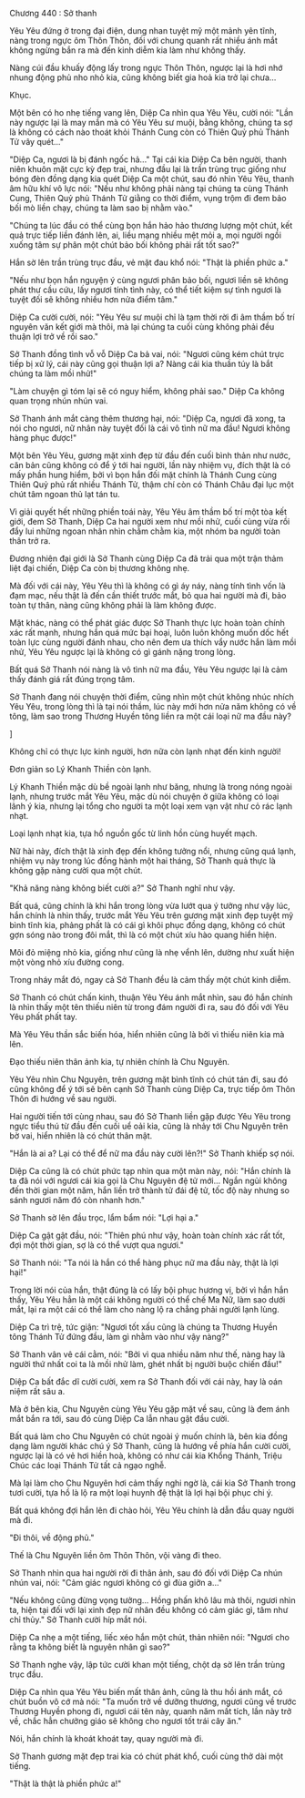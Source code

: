 




Chương 440 : Sở thanh


Yêu Yêu đứng ở trong đại điện, dung nhan tuyệt mỹ một mảnh yên tĩnh, nàng trong ngực ôm Thôn Thôn, đối với chung quanh rất nhiều ánh mắt không ngừng bắn ra mà đến kinh diễm kia làm như không thấy.

Nàng cúi đầu khuấy động lấy trong ngực Thôn Thôn, ngược lại là hơi nhớ nhung động phủ nho nhỏ kia, cũng không biết gia hoả kia trở lại chưa...

Khục.

Một bên có ho nhẹ tiếng vang lên, Diệp Ca nhìn qua Yêu Yêu, cười nói: "Lần này ngược lại là may mắn mà có Yêu Yêu sư muội, bằng không, chúng ta sợ là không có cách nào thoát khỏi Thánh Cung còn có Thiên Quỷ phủ Thánh Tử vây quét..."

"Diệp Ca, ngươi là bị đánh ngốc hả..." Tại cái kia Diệp Ca bên người, thanh niên khuôn mặt cực kỳ đẹp trai, nhưng đầu lại là trần trùng trục giống như bóng đèn đồng dạng kia quét Diệp Ca một chút, sau đó nhìn Yêu Yêu, thanh âm hữu khí vô lực nói: "Nếu như không phải nàng tại chúng ta cùng Thánh Cung, Thiên Quỷ phủ Thánh Tử giằng co thời điểm, vụng trộm đi đem bảo bối mò liền chạy, chúng ta làm sao bị nhằm vào."

"Chúng ta lúc đầu có thể cùng bọn hắn hảo hảo thương lượng một chút, kết quả trực tiếp liền đánh lên, ai, liều mạng nhiều mệt mỏi a, mọi người ngồi xuống tâm sự phân một chút bảo bối không phải rất tốt sao?"

Hắn sờ lên trần trùng trục đầu, vẻ mặt đau khổ nói: "Thật là phiền phức a."

"Nếu như bọn hắn nguyện ý cùng ngươi phân bảo bối, ngươi liền sẽ không phát thư cầu cứu, lấy ngươi tính tình này, có thể tiết kiệm sự tình ngươi là tuyệt đối sẽ không nhiều hơn nửa điểm tâm."

Diệp Ca cười cười, nói: "Yêu Yêu sư muội chỉ là tạm thời rời đi âm thầm bố trí nguyên văn kết giới mà thôi, mà lại chúng ta cuối cùng không phải đều thuận lợi trở về rồi sao."

Sở Thanh đồng tình vỗ vỗ Diệp Ca bả vai, nói: "Ngươi cũng kém chút trực tiếp bị xử lý, cái này cũng gọi thuận lợi a? Nàng cái kia thuần túy là bắt chúng ta làm mồi nhử!"

"Làm chuyện gì tóm lại sẽ có nguy hiểm, không phải sao." Diệp Ca không quan trọng nhún nhún vai.

Sở Thanh ánh mắt càng thêm thương hại, nói: "Diệp Ca, ngươi đã xong, ta nói cho ngươi, nữ nhân này tuyệt đối là cái vô tình nữ ma đầu! Ngươi không hàng phục được!"

Một bên Yêu Yêu, gương mặt xinh đẹp từ đầu đến cuối bình thản như nước, căn bản cũng không có để ý tới hai người, lần này nhiệm vụ, đích thật là có mấy phần hung hiểm, bởi vì bọn hắn đối mặt chính là Thánh Cung cùng Thiên Quỷ phủ rất nhiều Thánh Tử, thậm chí còn có Thánh Châu đại lục một chút tâm ngoan thủ lạt tán tu.

Vì giải quyết hết những phiền toái này, Yêu Yêu âm thầm bố trí một tòa kết giới, đem Sở Thanh, Diệp Ca hai người xem như mồi nhử, cuối cùng vừa rồi đẩy lui những ngoan nhân nhìn chằm chằm kia, một nhóm ba người toàn thân trở ra.

Đương nhiên đại giới là Sở Thanh cùng Diệp Ca đã trải qua một trận thảm liệt đại chiến, Diệp Ca còn bị thương không nhẹ.

Mà đối với cái này, Yêu Yêu thì là không có gì áy náy, nàng tính tình vốn là đạm mạc, nếu thật là đến cần thiết trước mắt, bỏ qua hai người mà đi, bảo toàn tự thân, nàng cũng không phải là làm không được.

Mặt khác, nàng có thể phát giác được Sở Thanh thực lực hoàn toàn chính xác rất mạnh, nhưng hắn quá mức bại hoại, luôn luôn không muốn dốc hết toàn lực cùng người đánh nhau, cho nên đem ưa thích vẩy nước hắn làm mồi nhử, Yêu Yêu ngược lại là không có gì gánh nặng trong lòng.

Bất quá Sở Thanh nói nàng là vô tình nữ ma đầu, Yêu Yêu ngược lại là cảm thấy đánh giá rất đúng trọng tâm.

Sở Thanh đang nói chuyện thời điểm, cũng nhìn một chút không nhúc nhích Yêu Yêu, trong lòng thì là tại nói thầm, lúc này mới hơn nửa năm không có về tông, làm sao trong Thương Huyền tông liền ra một cái loại nữ ma đầu này?

]

Không chỉ có thực lực kinh người, hơn nữa còn lạnh nhạt đến kinh người!

Đơn giản so Lý Khanh Thiền còn lạnh.

Lý Khanh Thiền mặc dù bề ngoài lạnh như băng, nhưng là trong nóng ngoài lạnh, nhưng trước mắt Yêu Yêu, mặc dù nói chuyện ở giữa không có loại lãnh ý kia, nhưng lại tổng cho người ta một loại xem vạn vật như cỏ rác lạnh nhạt.

Loại lạnh nhạt kia, tựa hồ nguồn gốc từ linh hồn cùng huyết mạch.

Nữ hài này, đích thật là xinh đẹp đến không tưởng nổi, nhưng cũng quá lạnh, nhiệm vụ này trong lúc đồng hành một hai tháng, Sở Thanh quả thực là không gặp nàng cười qua một chút.

"Khả năng nàng không biết cười a?" Sở Thanh nghĩ như vậy.

Bất quá, cũng chính là khi hắn trong lòng vừa lướt qua ý tưởng như vậy lúc, hắn chính là nhìn thấy, trước mắt Yêu Yêu trên gương mặt xinh đẹp tuyệt mỹ bình tĩnh kia, phảng phất là có cái gì khôi phục đồng dạng, không có chút gợn sóng nào trong đôi mắt, thì là có một chút xíu hào quang hiển hiện.

Môi đỏ miệng nhỏ kia, giống như cũng là nhẹ vểnh lên, dường như xuất hiện một vòng nhỏ xíu đường cong.

Trong nháy mắt đó, ngay cả Sở Thanh đều là cảm thấy một chút kinh diễm.

Sở Thanh có chút chấn kinh, thuận Yêu Yêu ánh mắt nhìn, sau đó hắn chính là nhìn thấy một tên thiếu niên từ trong đám người đi ra, sau đó đối với Yêu Yêu phất phất tay.

Mà Yêu Yêu thần sắc biến hóa, hiển nhiên cũng là bởi vì thiếu niên kia mà lên.

Đạo thiếu niên thân ảnh kia, tự nhiên chính là Chu Nguyên.

Yêu Yêu nhìn Chu Nguyên, trên gương mặt bình tĩnh có chút tán đi, sau đó cũng không để ý tới sẽ bên cạnh Sở Thanh cùng Diệp Ca, trực tiếp ôm Thôn Thôn đi hướng về sau người.

Hai người tiến tới cùng nhau, sau đó Sở Thanh liền gặp được Yêu Yêu trong ngực tiểu thú từ đầu đến cuối uể oải kia, cũng là nhảy tới Chu Nguyên trên bờ vai, hiển nhiên là có chút thân mật.

"Hắn là ai a? Lại có thể để nữ ma đầu này cười lên?!" Sở Thanh khiếp sợ nói.

Diệp Ca cũng là có chút phức tạp nhìn qua một màn này, nói: "Hắn chính là ta đã nói với ngươi cái kia gọi là Chu Nguyên đệ tử mới... Ngắn ngủi không đến thời gian một năm, hắn liền trở thành tử đái đệ tử, tốc độ này nhưng so sánh ngươi năm đó còn nhanh hơn."

Sở Thanh sờ lên đầu trọc, lẩm bẩm nói: "Lợi hại a."

Diệp Ca gật gật đầu, nói: "Thiên phú như vậy, hoàn toàn chính xác rất tốt, đợi một thời gian, sợ là có thể vượt qua ngươi."

Sở Thanh nói: "Ta nói là hắn có thể hàng phục nữ ma đầu này, thật là lợi hại!"

Trong lời nói của hắn, thật đúng là có lấy bội phục hương vị, bởi vì hắn hắn thấy, Yêu Yêu hẳn là một cái không người có thể chế Ma Nữ, làm sao dưới mắt, lại ra một cái có thể làm cho nàng lộ ra chẳng phải người lạnh lùng.

Diệp Ca trì trệ, tức giận: "Ngươi tốt xấu cũng là chúng ta Thương Huyền tông Thánh Tử đứng đầu, làm gì nhằm vào như vậy nàng?"

Sở Thanh vân vê cái cằm, nói: "Bởi vì qua nhiều năm như thế, nàng hay là người thứ nhất coi ta là mồi nhử làm, ghét nhất bị người buộc chiến đấu!"

Diệp Ca bất đắc dĩ cười cười, xem ra Sở Thanh đối với cái này, hay là oán niệm rất sâu a.

Mà ở bên kia, Chu Nguyên cùng Yêu Yêu gặp mặt về sau, cũng là đem ánh mắt bắn ra tới, sau đó cùng Diệp Ca lẫn nhau gật đầu cười.

Bất quá làm cho Chu Nguyên có chút ngoài ý muốn chính là, bên kia đồng dạng làm người khác chú ý Sở Thanh, cũng là hướng về phía hắn cười cười, ngược lại là có vẻ hơi hiền hoà, không có như cái kia Khổng Thánh, Triệu Chúc các loại Thánh Tử tất cả ngạo nghễ.

Mà lại làm cho Chu Nguyên hơi cảm thấy nghi ngờ là, cái kia Sở Thanh trong tươi cười, tựa hồ là lộ ra một loại huynh đệ thật là lợi hại bội phục chi ý.

Bất quá không đợi hắn lên đi chào hỏi, Yêu Yêu chính là dẫn đầu quay người mà đi.

"Đi thôi, về động phủ."

Thế là Chu Nguyên liền ôm Thôn Thôn, vội vàng đi theo.

Sở Thanh nhìn qua hai người rời đi thân ảnh, sau đó đối với Diệp Ca nhún nhún vai, nói: "Cảm giác ngươi không có gì đùa giỡn a..."

"Nếu không cũng đừng vọng tưởng... Hồng phấn khô lâu mà thôi, ngươi nhìn ta, hiện tại đối với lại xinh đẹp nữ nhân đều không có cảm giác gì, tâm như chỉ thủy." Sở Thanh cười híp mắt nói.

Diệp Ca nhẹ a một tiếng, liếc xéo hắn một chút, thản nhiên nói: "Ngươi cho rằng ta không biết là nguyên nhân gì sao?"

Sở Thanh nghe vậy, lập tức cười khan một tiếng, chột dạ sờ lên trần trùng trục đầu.

Diệp Ca nhìn qua Yêu Yêu biến mất thân ảnh, cũng là thu hồi ánh mắt, có chút buồn vô cớ mà nói: "Ta muốn trở về dưỡng thương, ngươi cũng về trước Thương Huyền phong đi, ngươi cái tên này, quanh năm mất tích, lần này trở về, chắc hẳn chưởng giáo sẽ không cho ngươi tốt trái cây ăn."

Nói, hắn chính là khoát khoát tay, quay người mà đi.

Sở Thanh gương mặt đẹp trai kia có chút phát khổ, cuối cùng thở dài một tiếng.

"Thật là thật là phiền phức a!"




